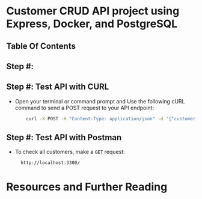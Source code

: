 # Customer CRUD API project using Express, Docker, and PostgreSQL

## Table Of Contents

## Step #:

## Step #: Test API with CURL

- Open your terminal or command prompt and Use the following cURL command to send a POST request to your API endpoint:

  ```sh
      curl -X POST -H "Content-Type: application/json" -d '{"customer_name": "Rodgers Nyangweso"}' http://localhost:3300/customers
  ```

## Step #: Test API with Postman

- To check all customers, make a `GET` request:
  ```http
    http://localhost:3300/
  ```

# Resources and Further Reading
